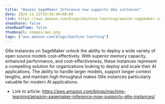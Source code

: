 ```yaml
---
title: "Amazon SageMaker Inference now supports G6e instances"
date: 2024-11-22T19:56:49+00:00
link: https://aws.amazon.com/blogs/machine-learning/amazon-sagemaker-inference-now-supports-g6e-instances/
showShare: false
showReadTime: false
thumbnail: images/aws.png
tags: ["aws.amazon.com/blogs/machine-learning"]
---
```

G6e instances on SageMaker unlock the ability to deploy a wide variety of open source models cost-effectively. With superior memory capacity, enhanced performance, and cost-effectiveness, these instances represent a compelling solution for organizations looking to deploy and scale their AI applications. The ability to handle larger models, support longer context lengths, and maintain high throughput makes G6e instances particularly valuable for modern AI applications.

- Link to article: https://aws.amazon.com/blogs/machine-learning/amazon-sagemaker-inference-now-supports-g6e-instances/